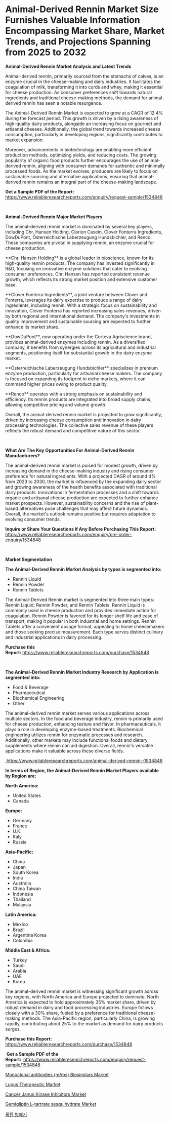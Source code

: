 <p><h1>Animal-Derived Rennin Market Size Furnishes Valuable Information Encompassing Market Share, Market Trends, and Projections Spanning from 2025 to 2032</h1></p><p><strong>Animal-Derived Rennin Market Analysis and Latest Trends</strong></p>
<p><p>Animal-derived rennin, primarily sourced from the stomachs of calves, is an enzyme crucial in the cheese-making and dairy industries. It facilitates the coagulation of milk, transforming it into curds and whey, making it essential for cheese production. As consumer preferences shift towards natural ingredients and traditional cheese-making methods, the demand for animal-derived rennin has seen a notable resurgence.</p><p>The Animal-Derived Rennin Market is expected to grow at a CAGR of 12.4% during the forecast period. This growth is driven by a rising awareness of high-quality dairy products, alongside an increasing focus on gourmet and artisanal cheeses. Additionally, the global trend towards increased cheese consumption, particularly in developing regions, significantly contributes to market expansion. </p><p>Moreover, advancements in biotechnology are enabling more efficient production methods, optimizing yields, and reducing costs. The growing popularity of organic food products further encourages the use of animal-derived rennin, aligning with consumer demands for authentic and minimally processed foods. As the market evolves, producers are likely to focus on sustainable sourcing and alternative applications, ensuring that animal-derived rennin remains an integral part of the cheese-making landscape.</p></p>
<p><strong>Get a Sample PDF of the Report:&nbsp;</strong> <a href="https://www.reliableresearchreports.com/enquiry/request-sample/1534848?utm_campaign=40&utm_medium=2&utm_source=Github&utm_content=ia&utm_term=09032025&utm_id=animal-derived-rennin">https://www.reliableresearchreports.com/enquiry/request-sample/1534848</a></p>
<p>&nbsp;</p>
<p><strong>Animal-Derived Rennin Major Market Players</strong></p>
<p><p>The animal-derived rennin market is dominated by several key players, including Chr. Hansen Holding, Clarion Casein, Clover Fonterra Ingredients, DowDuPont, Österreichische Laberzeugung Hundsbichler, and Renco. These companies are pivotal in supplying rennin, an enzyme crucial for cheese production.</p><p>**Chr. Hansen Holding** is a global leader in bioscience, known for its high-quality rennin products. The company has invested significantly in R&D, focusing on innovative enzyme solutions that cater to evolving consumer preferences. Chr. Hansen has reported consistent revenue growth, which reflects its strong market position and extensive customer base.</p><p>**Clover Fonterra Ingredients**, a joint venture between Clover and Fonterra, leverages its dairy expertise to produce a range of dairy ingredients, including rennin. With a strategic focus on sustainability and innovation, Clover Fonterra has reported increasing sales revenues, driven by both regional and international demand. The company's investments in quality improvement and sustainable sourcing are expected to further enhance its market share.</p><p>**DowDuPont**, now operating under the Corteva Agriscience brand, provides animal-derived enzymes including rennin. As a diversified company, it benefits from synergies across its agricultural and industrial segments, positioning itself for substantial growth in the dairy enzyme market.</p><p>**Österreichische Laberzeugung Hundsbichler** specializes in premium enzyme production, particularly for artisanal cheese makers. The company is focused on expanding its footprint in niche markets, where it can command higher prices owing to product quality.</p><p>**Renco** operates with a strong emphasis on sustainability and efficiency. Its rennin products are integrated into broad supply chains, allowing competitive pricing and volume growth.</p><p>Overall, the animal-derived rennin market is projected to grow significantly, driven by increasing cheese consumption and innovation in dairy processing technologies. The collective sales revenue of these players reflects the robust demand and competitive nature of this sector.</p></p>
<p>&nbsp;</p>
<p><strong>What Are The Key Opportunities For Animal-Derived Rennin Manufacturers?</strong></p>
<p><p>The animal-derived rennin market is poised for modest growth, driven by increasing demand in the cheese-making industry and rising consumer preference for natural ingredients. With a projected CAGR of around 4% from 2023 to 2030, the market is influenced by the expanding dairy sector and growing awareness of the health benefits associated with traditional dairy products. Innovations in fermentation processes and a shift towards organic and artisanal cheese production are expected to further enhance market prospects. However, sustainability concerns and the rise of plant-based alternatives pose challenges that may affect future dynamics. Overall, the market's outlook remains positive but requires adaptation to evolving consumer trends.</p></p>
<p><strong>Inquire or Share Your Questions If Any Before Purchasing This Report:</strong> <a href="https://www.reliableresearchreports.com/enquiry/pre-order-enquiry/1534848?utm_campaign=40&utm_medium=2&utm_source=Github&utm_content=ia&utm_term=09032025&utm_id=animal-derived-rennin">https://www.reliableresearchreports.com/enquiry/pre-order-enquiry/1534848</a></p>
<p>&nbsp;</p>
<p><strong>Market Segmentation</strong></p>
<p><strong>The Animal-Derived Rennin Market Analysis by types is segmented into:</strong></p>
<p><ul><li>Rennin Liquid</li><li>Rennin Powder</li><li>Rennin Tablets</li></ul></p>
<p><p>The Animal-Derived Rennin market is segmented into three main types: Rennin Liquid, Rennin Powder, and Rennin Tablets. Rennin Liquid is commonly used in cheese production and provides immediate action for coagulation. Rennin Powder is favored for its longer shelf life and ease of transport, making it popular in both industrial and home settings. Rennin Tablets offer a convenient dosage format, appealing to home cheesemakers and those seeking precise measurement. Each type serves distinct culinary and industrial applications in dairy processing.</p></p>
<p><strong>Purchase this Report:&nbsp;</strong><a href="https://www.reliableresearchreports.com/purchase/1534848?utm_campaign=40&utm_medium=2&utm_source=Github&utm_content=ia&utm_term=09032025&utm_id=animal-derived-rennin">https://www.reliableresearchreports.com/purchase/1534848</a></p>
<p>&nbsp;</p>
<p><strong>The Animal-Derived Rennin Market Industry Research by Application is segmented into:</strong></p>
<p><ul><li>Food & Beverage</li><li>Pharmaceutical</li><li>Biochemical Engineering</li><li>Other</li></ul></p>
<p><p>The animal-derived rennin market serves various applications across multiple sectors. In the food and beverage industry, rennin is primarily used for cheese production, enhancing texture and flavor. In pharmaceuticals, it plays a role in developing enzyme-based treatments. Biochemical engineering utilizes rennin for enzymatic processes and research. Additionally, other markets may include functional foods and dietary supplements where rennin can aid digestion. Overall, rennin's versatile applications make it valuable across these diverse fields.</p></p>
<p><a href="https://www.reliableresearchreports.com/animal-derived-rennin-r1534848?utm_campaign=40&utm_medium=2&utm_source=Github&utm_content=ia&utm_term=09032025&utm_id=animal-derived-rennin">&nbsp;https://www.reliableresearchreports.com/animal-derived-rennin-r1534848</a></p>
<p><strong>In terms of Region, the Animal-Derived Rennin Market Players available by Region are:</strong></p>
<p>
    <p> <strong> North America: </strong>
        <ul>
            <li>United States</li>
            <li>Canada</li>
        </ul>
        </p> 
    <p> <strong> Europe: </strong>
        <ul>
            <li>Germany</li>
            <li>France</li>
            <li>U.K.</li>
            <li>Italy</li>
            <li>Russia</li>
        </ul>
        </p> 
    <p> <strong> Asia-Pacific: </strong>
        <ul>
            <li>China</li>
            <li>Japan</li>
            <li>South Korea</li>
            <li>India</li>
            <li>Australia</li>
            <li>China Taiwan</li>
            <li>Indonesia</li>
            <li>Thailand</li>
            <li>Malaysia</li>
        </ul>
        </p> 
    <p> <strong> Latin America: </strong>
        <ul>
            <li>Mexico</li>
            <li>Brazil</li>
            <li>Argentina Korea</li>
            <li>Colombia</li>
        </ul>
        </p> 
    <p> <strong> Middle East & Africa: </strong>
        <ul>
            <li>Turkey</li>
            <li>Saudi</li>
            <li>Arabia</li>
            <li>UAE</li>
            <li>Korea</li>
        </ul>
    </p>
    </p>
<p><p>The animal-derived rennin market is witnessing significant growth across key regions, with North America and Europe projected to dominate. North America is expected to hold approximately 35% market share, driven by robust demand in dairy and food processing industries. Europe follows closely with a 30% share, fueled by a preference for traditional cheese-making methods. The Asia-Pacific region, particularly China, is growing rapidly, contributing about 25% to the market as demand for dairy products surges.</p></p>
<p><strong>Purchase this Report: </strong><a href="https://www.reliableresearchreports.com/purchase/1534848?utm_campaign=40&utm_medium=2&utm_source=Github&utm_content=ia&utm_term=09032025&utm_id=animal-derived-rennin">https://www.reliableresearchreports.com/purchase/1534848</a></p>
<p>&nbsp;<strong>Get a Sample PDF of the Report:&nbsp;&nbsp;</strong><a href="https://www.reliableresearchreports.com/enquiry/request-sample/1534848?utm_campaign=40&utm_medium=2&utm_source=Github&utm_content=ia&utm_term=09032025&utm_id=animal-derived-rennin">https://www.reliableresearchreports.com/enquiry/request-sample/1534848</a></p>
<p><strong></strong></p>
<p><p><a href="https://github.com/gripeluigstt/Market-Research-Report-List-1/blob/main/monoclonal-antibodies-mabs-biosimilars-market.md?utm_campaign=40&utm_medium=2&utm_source=Github&utm_content=ia&utm_term=09032025&utm_id=animal-derived-rennin">Monoclonal antibodies (mAbs) Biosimilars Market</a></p><p><a href="https://github.com/minakibanov/Market-Research-Report-List-1/blob/main/lupus-therapeutic-market.md?utm_campaign=40&utm_medium=2&utm_source=Github&utm_content=ia&utm_term=09032025&utm_id=animal-derived-rennin">Lupus Therapeutic Market</a></p><p><a href="https://github.com/warshatulang0/Market-Research-Report-List-1/blob/main/cancer-janus-kinase-inhibitors-market.md?utm_campaign=40&utm_medium=2&utm_source=Github&utm_content=ia&utm_term=09032025&utm_id=animal-derived-rennin">Cancer Janus Kinase Inhibitors Market</a></p><p><a href="https://github.com/rvadencho/Market-Research-Report-List-1/blob/main/gemigliptin-l-tartrate-sesquihydrate-market.md?utm_campaign=40&utm_medium=2&utm_source=Github&utm_content=ia&utm_term=09032025&utm_id=animal-derived-rennin">Gemigliptin L-tartrate sesquihydrate Market</a></p><p><a href="https://github.com/sougarounis/Market-Research-Report-List-7/blob/main/254384142998.md?utm_campaign=40&utm_medium=2&utm_source=Github&utm_content=ia&utm_term=09032025&utm_id=animal-derived-rennin">폭탄 방해기</a></p></p>